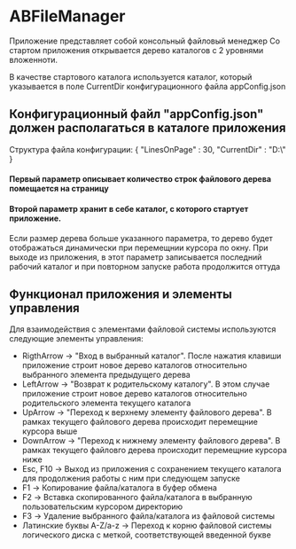 # ABFileManager
Приложение представляет собой консольный файловый менеджер
Со стартом приложения открывается дерево каталогов с 2 уровнями вложенноти.

В качестве стартового каталога используется каталог, который указывается в поле CurrentDir конфигурационного файла appConfig.json
## Конфигурационный файл "appConfig.json" должен располагаться в каталоге приложения

Структура файла конфигурации:
{
    "LinesOnPage" : 30,
    "CurrentDir" : "D:\\"
}

#### Первый параметр описывает количество строк файлового дерева помещается на страницу
#### Второй параметр хранит в себе каталог, с которого стартует приложение.

Если размер дерева больше указанного параметра, то дерево будет отображаться динамически при перемещнии курсора по окну. При выходе из приложения, в этот параметр записывается последний рабочий каталог и при повторном запуске работа продолжится оттуда

## Функционал приложения и элементы управления
Для взаимодействия с элементами файловой системы используются следующие элементы управления:
  - RigthArrow -> "Вход в выбранный каталог". После нажатия клавиши приложение строит новое дерево каталогов относительно выбранного элемента предыдущего дерева
  - LeftArrow  -> "Возврат к родительскому каталогу". В этом случае приложение строит новое дерево каталогов относительно родительского элемента текущего каталога
  - UpArrow    -> "Переход к верхнему элементу файлового дерева". В рамках текущего файлового дерева происходит перемещние курсора выше
  - DownArrow  -> "Переход к нижнему элементу файлового дерева". В рамках текущего файловго дерева происходит перемещние курсора ниже
  - Esc, F10   -> Выход из приложения с сохранением текущего каталога для продолжения работы с ним при следующем запуске
  - F1         -> Копирование файла/каталога в буфер обмена
  - F2         -> Вставка скопированного файла/каталога в выбранную пользовательским курсором директорию
  - F3         -> Удаление выбранного файла/каталога из файловой системы
  - Латинские буквы A-Z/a-z -> Переход к корню файловой системы логического диска с меткой, соответствующей введенной букве

